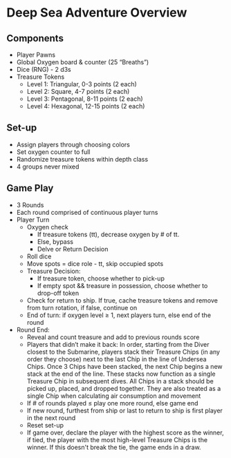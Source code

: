 # Deep Sea Adventure Overview

## Components
* Player Pawns
* Global Oxygen board & counter (25 “Breaths”)
* Dice (RNG) - 2 d3s
* Treasure Tokens
  * Level 1: Triangular, 0-3 points (2 each)
  * Level 2: Square, 4-7 points (2 each)
  * Level 3: Pentagonal, 8-11 points (2 each)
  * Level 4: Hexagonal, 12-15 points (2 each)

## Set-up
* Assign players through choosing colors
* Set oxygen counter to full
* Randomize treasure tokens within depth class
* 4 groups never mixed

## Game Play
* 3 Rounds
* Each round comprised of continuous player turns
* Player Turn
  * Oxygen check
    * If treasure tokens (tt), decrease oxygen by # of tt.
    * Else, bypass
    * Delve or Return Decision
  * Roll dice
  * Move spots = dice role - tt, skip occupied spots
  * Treasure Decision:
    * If treasure token, choose whether to pick-up
    * If empty spot && treasure in possession, choose whether to drop-off token
  * Check for return to ship. If true, cache treasure tokens and remove from turn rotation, if false, continue on
  * End of turn: if oxygen level ≥ 1, next players turn, else end of the round
* Round End:
  * Reveal and count treasure and add to previous rounds score
  * Players that didn’t make it back:  In order, starting from the Diver closest to the Submarine, players stack their Treasure Chips (in any order they choose) next to the last Chip in the line of Undersea Chips. Once 3 Chips have been stacked, the next Chip begins a new stack at the end of the line. These stacks now function as a single Treasure Chip in subsequent dives. All Chips in a stack should be picked up, placed, and dropped together. They are also treated as a single Chip when calculating air consumption and movement
  * If # of rounds played ≤ play one more round, else game end
  * If new round, furthest from ship or last to return to ship is first player in the next round
  * Reset set-up
  * If game over, declare the player with the highest score as the winner, if tied, the player with the most high-level Treasure Chips is the winner. If this doesn't break the tie, the game ends in a draw. 
